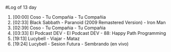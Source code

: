 #Log of 13 day

1. [00:00] Coso - Tu Compañia - Tu Compañia
1. [02:33] Black Sabbath - Paranoid (2009 Remastered Version) - Iron Man
1. [02:39] Coso - Tu Compañia - Tu Compañia
1. [03:33] El Podcast DEV - El Podcast DEV - 88: Happy Path Programming
1. [19:13] Lucybell - Viajar - Mataz
1. [19:24] Lucybell - Sesion Futura - Sembrando (en vivo)
